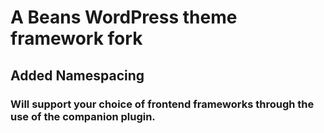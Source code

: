 # A Beans WordPress theme framework fork

## Added Namespacing

### Will support your choice of frontend frameworks through the use of the companion plugin.
